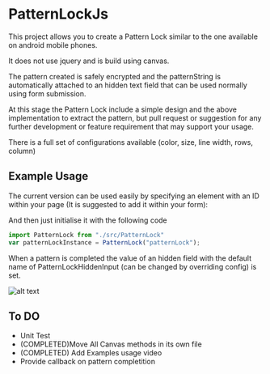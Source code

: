 # PatternLockJs

This project allows you to create a Pattern Lock similar to the one available on android mobile phones.

It does not use jquery and is build using canvas.

The pattern created is safely encrypted and the patternString is automatically attached to an hidden text field that can be used normally using form submission.

At this stage the Pattern Lock include a simple design and the above implementation to extract the pattern, but pull request or suggestion for any further development or feature requirement that may support your usage.

There is a full set of configurations available (color, size, line width, rows, column)

## Example Usage

The current version can be used easily by specifying an element with an ID within your page (It is suggested to add it within your form):

<form method="GET" action="#">
    <span id="patternLock"></span>
    
</form>

And then just initialise it with the following code

```javascript
import PatternLock from "./src/PatternLock"
var patternLockInstance = PatternLock("patternLock");
```

When a pattern is completed the value of an hidden field with the default name of PatternLockHiddenInput (can be changed by overriding config) is set.

![alt text](https://github.com/Zelig880/PatternLockJs/patternLockVideo.gif.gif "Example usage video of the pattern lock")

## To DO

- Unit Test
- (COMPLETED)Move All Canvas methods in its own file
- (COMPLETED) Add Examples usage video
- Provide callback on pattern completition